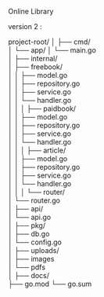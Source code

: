 Online Library

version 2 :

project-root/
│
├── cmd/  
│ └── app/
│ └── main.go  
│
├── internal/  
│ ├── freebook/  
│ │ ├── model.go  
│ │ ├── repository.go  
│ │ ├── service.go  
│ │ └── handler.go  
│ │
│ ├── paidbook/  
│ │ ├── model.go  
│ │ ├── repository.go  
│ │ ├── service.go  
│ │ └── handler.go  
│ │
│ ├── article/  
│ │ ├── model.go  
│ │ ├── repository.go  
│ │ ├── service.go  
│ │ └── handler.go  
│ │
│ └── router/  
│ └── router.go  
│
├── api/  
│ └── api.go  
│
├── pkg/  
│ ├── db.go  
│ └── config.go  
│
├── uploads/  
│ ├── images  
│ └── pdfs  
│
├── docs/  
├── go.mod
└── go.sum

<!--

version 1 :

project-root/
│
├── cmd/
│ └── app/
│ └── main.go
│
├── internal/
│ ├── domain/
│ │ ├── freebook.go
│ │ ├── paidbook.go
│ │ └── article.go
│ │
│ ├── repository/
│ │ ├── freebook_repository.go
│ │ ├── paidbook_repository.go
│ │ └── article_repository.go
│ │
│ ├── service/
│ │ ├── freebook_service.go
│ │ ├── paidbook_service.go
│ │ └── article_service.go
│ │
│ ├── handler/
│ │ ├── freebook_handler.go
│ │ ├── paidbook_handler.go
│ │ └── article_handler.go
│ │
│ └── router/
│ └── router.go
│
├── api/
│ └── api.go
│
├── pkg/
│ ├── db.go
│ └── config.go
|
├── uploads/
│ ├── images
│ └── pdfs
│
├── docs/
├── go.mod
└── go.sum -->
